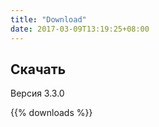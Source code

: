 ```yaml
---
title: "Download"
date: 2017-03-09T13:19:25+08:00
---
```

## Скачать

Версия 3.3.0

{{% downloads %}}
